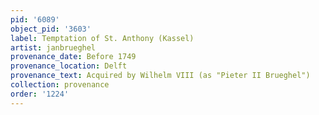 ```yaml
---
pid: '6089'
object_pid: '3603'
label: Temptation of St. Anthony (Kassel)
artist: janbrueghel
provenance_date: Before 1749
provenance_location: Delft
provenance_text: Acquired by Wilhelm VIII (as "Pieter II Brueghel")
collection: provenance
order: '1224'
---
```

